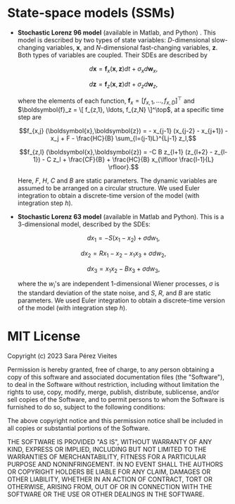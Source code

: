 # State-space models (SSMs)

* **Stochastic Lorenz 96 model** (available in Matlab, and Python) . This model is described by two types of state 
    variables: $D$-dimensional slow-changing variables, $\boldsymbol{x}$, and $N$-dimensional fast-changing 
    variables, $\boldsymbol{z}$. Both types of variables are coupled. Their SDEs are described by
  
    $$d\boldsymbol{x} = \boldsymbol{f}_x (\boldsymbol{x},\boldsymbol{z}) dt + \sigma_x d\boldsymbol{w}_x,$$
 
    $$d\boldsymbol{z} =  \boldsymbol{f}_z (\boldsymbol{x},\boldsymbol{z}) dt + \sigma_z d\boldsymbol{w}_z,$$

    where the elements of each function, $\boldsymbol{f}_x = [ f_{x,1}, \ldots, f_{x,D}]^\top$ and 
    $\boldsymbol{f}_z = \[ f_{z,1}, \ldots, f_{z,N} \]^\top$, at a specific time step are

    $$f_{x,j} (\boldsymbol{x},\boldsymbol{z}) = - x_{j-1} (x_{j-2} - x_{j+1}) - x_j + F - \frac{HC}{B} \sum_{l=(j-1)L}^{Lj-1} z_l,$$

    $$f_{z,l} (\boldsymbol{x},\boldsymbol{z}) = -C B z_{l+1} (z_{l+2} - z_{l-1}) - C z_l + \frac{CF}{B} + \frac{HC}{B} x_{\lfloor \frac{l-1}{L} \rfloor}.$$

    Here, $F$, $H$, $C$ and $B$ are static parameters. The dynamic variables are assumed to be arranged on a circular structure. 
    We used Euler integration to obtain a discrete-time version of the model (with integration step $h$).
  

* **Stochastic Lorenz 63 model** (available in Matlab and Python). This is a 3-dimensional model, described by the SDEs:
    
    $$dx_1 = -S (x_1 - x_2) + \sigma dw_1,$$

    $$dx_2 = R x_1 - x_2 - x_1 x_3 + \sigma dw_2,$$

    $$dx_3 = x_1 x_2 - B x_3 + \sigma dw_3,$$
    
    where the $w_i$'s are independent 1-dimensional Wiener processes, $\sigma$ is the standard deviation of the state noise,
    and $S$, $R$, and $B$ are static parameters. We used Euler integration to obtain a discrete-time version of the model 
    (with integration step $h$).


# MIT License

Copyright (c) 2023 Sara Pérez Vieites

Permission is hereby granted, free of charge, to any person obtaining a copy
of this software and associated documentation files (the "Software"), to deal
in the Software without restriction, including without limitation the rights
to use, copy, modify, merge, publish, distribute, sublicense, and/or sell
copies of the Software, and to permit persons to whom the Software is
furnished to do so, subject to the following conditions:

The above copyright notice and this permission notice shall be included in all
copies or substantial portions of the Software.

THE SOFTWARE IS PROVIDED "AS IS", WITHOUT WARRANTY OF ANY KIND, EXPRESS OR
IMPLIED, INCLUDING BUT NOT LIMITED TO THE WARRANTIES OF MERCHANTABILITY,
FITNESS FOR A PARTICULAR PURPOSE AND NONINFRINGEMENT. IN NO EVENT SHALL THE
AUTHORS OR COPYRIGHT HOLDERS BE LIABLE FOR ANY CLAIM, DAMAGES OR OTHER
LIABILITY, WHETHER IN AN ACTION OF CONTRACT, TORT OR OTHERWISE, ARISING FROM,
OUT OF OR IN CONNECTION WITH THE SOFTWARE OR THE USE OR OTHER DEALINGS IN THE
SOFTWARE.
